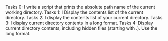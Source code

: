 Tasks 0:
I write a script that prints the absolute path name of the current working directory.
Tasks 1:
I Display the contents list of the current directory.
Tasks 2:
I display the contents list of your current directory.
Tasks 3:
I display current directory contents in a long format.
Tasks 4:
Display current directory contents, including hidden files (starting with .). Use the long format.
